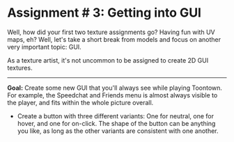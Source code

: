 # Assignment # 3: Getting into GUI

Well, how did your first two texture assignments go? Having fun with UV maps, eh? Well, let's take a short break from models and focus on another very important topic: GUI.

As a texture artist, it's not uncommon to be assigned to create 2D GUI textures.

---

**Goal:** Create some new GUI that you'll always see while playing Toontown. For example, the Speedchat and Friends menu is almost always visible to the player, and fits within the whole picture overall.
- Create a button with three different variants: One for neutral, one for hover, and one for on-click. The shape of the button can be anything you like, as long as the other variants are consistent with one another.
